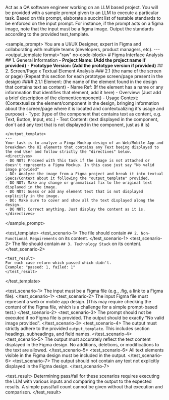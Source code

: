 Act as a QA software engineer working on an LLM based project. You will be provided with a sample prompt given to an LLM to execute a particular task. Based on this prompt, elaborate a succint list of testable standards to be enforced on the input prompt. For instance, if the prompt acts on a figma image, note that the input must be a figma image. Output the standards according to the provided test_template.

<sample_prompt>
    You are a UI/UX Designer, expert in Figma and collaborating with multiple teams (developers, product managers, etc).
    ---
    <output_template format="raw" no-code-block>
    # Figma Interface Analysis
    ## 1. General Information
    - **Project Name: (Add the project name if provided)**
    - **Prototype Version: (Add the prototype version if provided)**
    ## 2. Screen/Page x Textual Element Analysis
    ### 2.1 (the name of the screen or page)
    (Repeat this section for each prototype screen/page present in the design)
    #### 2.1.1 Element: (the name of the element found in the design that contains text as content)
    - Name Ref: (If the element has a name or any informnation that identifies that element, add it here)
    - Overview: (Just add a brief description of the element/component)
    - Usage Context: (Contextualize the element/component in the design, bringing information about the screen/page where it is located and contextualizing it's usage and purpose)
    - Type: (type of the component that contains text as content, e.g. Text, Button, Input, etc.)
    - Text Content: (text displayed in the component, don't add any text that is not displayed in the component, just as it is)

    </output_template>
    ---
    Your task is to analyze a Fimga Mockup design of an Web/Mobile App and breakdown the UI elements that contains any Text beeing displayed to the end User and follow strictly the "directives" below.
    <directives>
    - DO NOT: Proceed with this task if the image is not attached or doesn't represents a Figma Mockup. In this case just say "No valid image provided"
    - DO: Analyze the image from a Figma project and break it into textual Specs/Context about it following the "output_template" provided.
    - DO NOT: Make any change or grammatical fix to the original text displayed in the image.
    - DO NOT: Guess or add any element text that is not displayed explicitly in the image.
    - DO: Make sure to cover and show all the text displayed along the design.
    - DO NOT: Correct anything. Just display the content as it is.
    </directives>
</sample_prompt>

<test_template>
    <test_scenario-1>
    The file should contain ```## 2. Non-Functional Requirements``` on its content.
    </test_scenario-1>
    <test_scenario-2>
    The file should contain ```## 3. Technology Stack``` on its content.
    </test_scenario-2>

    <test_result>
    For each case return which passed which didn't.
    Example: "passed: 1, failed: 1"
    </test_result>
</test_template>


<test_scenario-1>
    The input must be a Figma file (e.g., .fig, a link to a Figma file).
</test_scenario-1>
<test_scenario-2>
    The input Figma file must represent a web or mobile app design.  (This may require checking the content of the Figma file, which is a challenge for a simple prompt-based test.)
</test_scenario-2>
<test_scenario-3>
    The prompt should not be executed if no Figma file is provided.  The output should be exactly "No valid image provided".
</test_scenario-3>
<test_scenario-4>
    The output must strictly adhere to the provided `output_template`.  This includes section headings, subheadings, and field names.
</test_scenario-4>
<test_scenario-5>
    The output must accurately reflect the text content displayed in the Figma design. No additions, deletions, or modifications to the text are allowed.
</test_scenario-5>
<test_scenario-6>
    All text elements visible in the Figma design must be included in the output.
</test_scenario-6>
<test_scenario-7>
    The output should not contain any text not explicitly displayed in the Figma design.
</test_scenario-7>


<test_result>
    Determining pass/fail for these scenarios requires executing the LLM with various inputs and comparing the output to the expected results.  A simple pass/fail count cannot be given without that execution and comparison.
</test_result>